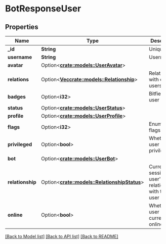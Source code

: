 # BotResponseUser

## Properties

Name | Type | Description | Notes
------------ | ------------- | ------------- | -------------
**_id** | **String** | Unique Id | 
**username** | **String** | Username | 
**avatar** | Option<[**crate::models::UserAvatar**](User_avatar.md)> |  | [optional]
**relations** | Option<[**Vec<crate::models::Relationship>**](Relationship.md)> | Relationships with other users | [optional]
**badges** | Option<**i32**> | Bitfield of user badges | [optional]
**status** | Option<[**crate::models::UserStatus**](User_status.md)> |  | [optional]
**profile** | Option<[**crate::models::UserProfile**](User_profile.md)> |  | [optional]
**flags** | Option<**i32**> | Enum of user flags | [optional]
**privileged** | Option<**bool**> | Whether this user is privileged | [optional]
**bot** | Option<[**crate::models::UserBot**](User_bot.md)> |  | [optional]
**relationship** | Option<[**crate::models::RelationshipStatus**](RelationshipStatus.md)> | Current session user's relationship with this user | [optional]
**online** | Option<**bool**> | Whether this user is currently online | [optional]

[[Back to Model list]](../README.md#documentation-for-models) [[Back to API list]](../README.md#documentation-for-api-endpoints) [[Back to README]](../README.md)


